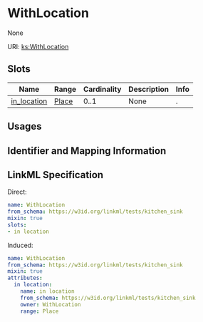 # WithLocation

None

URI: [ks:WithLocation](https://w3id.org/linkml/tests/kitchen_sink/WithLocation)



<!-- no inheritance hierarchy -->



## Slots

| Name | Range | Cardinality | Description  | Info |
| ---  | --- | --- | --- | --- |
| [in_location](in_location.md) | [Place](Place.md) | 0..1 | None  | . |


## Usages



## Identifier and Mapping Information






## LinkML Specification

<!-- TODO: investigate https://stackoverflow.com/questions/37606292/how-to-create-tabbed-code-blocks-in-mkdocs-or-sphinx -->

Direct:

```yaml
name: WithLocation
from_schema: https://w3id.org/linkml/tests/kitchen_sink
mixin: true
slots:
- in location

```

Induced:

```yaml
name: WithLocation
from_schema: https://w3id.org/linkml/tests/kitchen_sink
mixin: true
attributes:
  in location:
    name: in location
    from_schema: https://w3id.org/linkml/tests/kitchen_sink
    owner: WithLocation
    range: Place

```